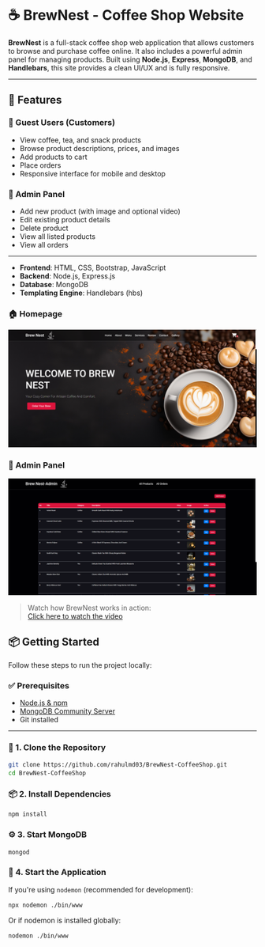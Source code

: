 # ☕ BrewNest - Coffee Shop Website

**BrewNest** is a full-stack coffee shop web application that allows customers to browse and purchase coffee online. It also includes a powerful admin panel for managing products. Built using **Node.js**, **Express**, **MongoDB**, and **Handlebars**, this site provides a clean UI/UX and is fully responsive.

---

## 🚀 Features

### 👤 Guest Users (Customers)
- View coffee, tea, and snack products
- Browse product descriptions, prices, and images
- Add products to cart
- Place orders
- Responsive interface for mobile and desktop

### 🔐 Admin Panel
- Add new product (with image and optional video)
- Edit existing product details
- Delete product
- View all listed products
- View all orders

---

- **Frontend**: HTML, CSS, Bootstrap, JavaScript
- **Backend**: Node.js, Express.js
- **Database**: MongoDB
- **Templating Engine**: Handlebars (hbs)


### 🏠 Homepage 
![Homepage](public/images/homepage.png)

### 🧾 Admin Panel
![Admin Panel](/public/images/adminpage.png)

> Watch how BrewNest works in action:  
[Click here to watch the video](BrewNest.mp4)

## 📦 Getting Started

Follow these steps to run the project locally:

### ✅ Prerequisites

- [Node.js & npm](https://nodejs.org/)
- [MongoDB Community Server](https://www.mongodb.com/try/download/community)
- Git installed

---

### 📁 1. Clone the Repository

```bash
git clone https://github.com/rahulmd03/BrewNest-CoffeeShop.git
cd BrewNest-CoffeeShop
```

### 📦 2. Install Dependencies

```bash
npm install
```

### ⚙️ 3. Start MongoDB

```bash
mongod
```

### 🚀 4. Start the Application

If you're using `nodemon` (recommended for development):

```bash
npx nodemon ./bin/www
```

Or if nodemon is installed globally:

```bash
nodemon ./bin/www
```




